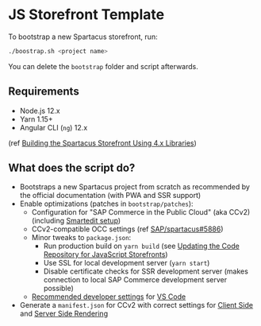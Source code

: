 # JS Storefront Template

To bootstrap a new Spartacus storefront, run:

```bash
./boostrap.sh <project name>
```

You can delete the `bootstrap` folder and script afterwards.

## Requirements

- Node.js 12.x
- Yarn 1.15+
- Angular CLI (`ng`) 12.x

(ref [Building the Spartacus Storefront Using 4.x Libraries][libraries])

[libraries]: https://sap.github.io/spartacus-docs/building-the-spartacus-storefront-from-libraries/#front-end-development-requirements

## What does the script do?

- Bootstraps a new Spartacus project from scratch as recommended by the official documentation (with PWA and SSR support)
- Enable optimizations (patches in `bootstrap/patches`):
  - Configuration for "SAP Commerce in the Public Cloud" (aka CCv2) (including [Smartedit setup][smartedit])
  - CCv2-compatible OCC settings (ref [SAP/spartacus#5886][issue])
  - Minor tweaks to `package.json`:
    - Run production build on `yarn build` (see [Updating the Code Repository for JavaScript Storefronts][build])
    - Use SSL for local development server (`yarn start`)
    - Disable certificate checks for SSR development server (makes connection to local SAP Commerce development server possible)
  - [Recommended developer settings][developer] for [VS Code][code]
- Generate a `manifest.json` for CCv2 with correct settings for [Client Side][csr] and [Server Side Rendering][ssr]

[developer]: https://sap.github.io/cloud-commerce-spartacus-storefront-docs/recommended-development-environment/
[code]: https://code.visualstudio.com/
[build]: https://help.sap.com/viewer/b2f400d4c0414461a4bb7e115dccd779/LATEST/en-US/63577f67a67347bf9f4765a5385ead33.html
[smartedit]: https://sap.github.io/cloud-commerce-spartacus-storefront-docs/smartEdit-setup-instructions-for-spartacus/
[issue]: https://github.com/SAP/spartacus/issues/5886

[ssr]: https://help.sap.com/viewer/b2f400d4c0414461a4bb7e115dccd779/LATEST/en-US/cd5b94c25a68456ba5840f942f33f68b.html
[csr]: https://help.sap.com/viewer/b2f400d4c0414461a4bb7e115dccd779/LATEST/en-US/0d54fc7faaa44b14b15b164cb1f3f2b6.html
